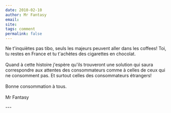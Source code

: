 ```yaml
---
date: 2010-02-10
author: Mr Fantasy
email: 
site: 
tags: comment
permalink: false
---
```


<p>Ne t'inquiètes pas tibo, seuls les majeurs peuvent aller dans les coffees! Toi, tu restes en France et tu t'achètes des cigarettes en chocolat.<br />
<br />
Quand à cette histoire j'espère qu'ils trouveront une solution qui saura correspondre aux attentes des consommateurs comme à celles de ceux qui ne consomment pas. Et surtout celles des consommateurs étrangers!<br />
<br />
Bonne consommation à tous.<br />
<br />
Mr Fantasy</p>
---